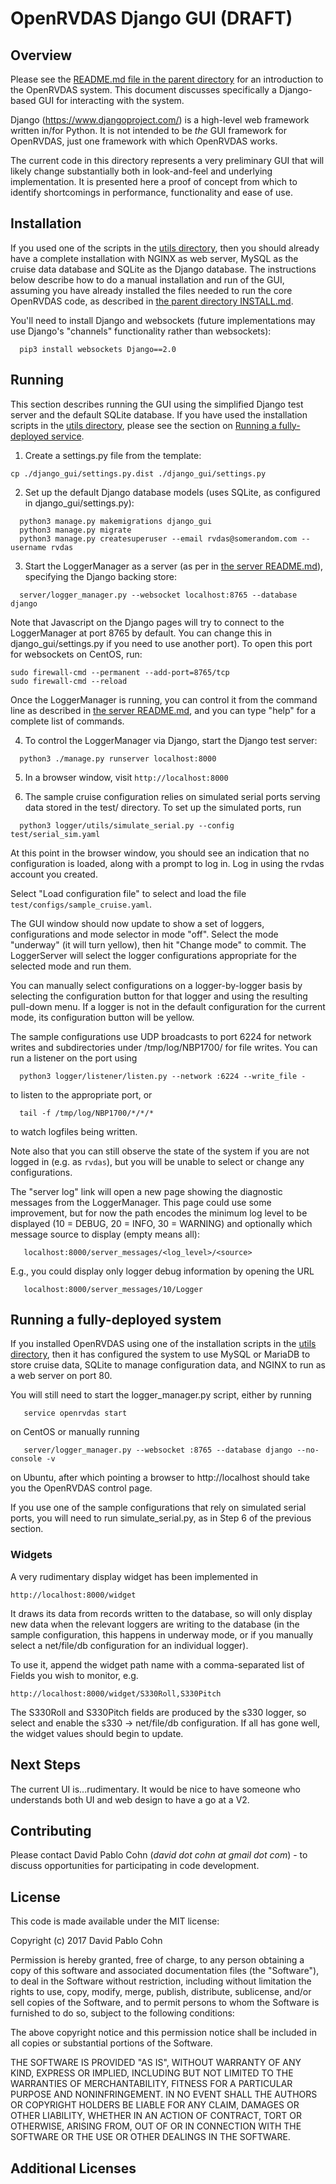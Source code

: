 # OpenRVDAS Django GUI (DRAFT)

## Overview

Please see the [README.md file in the parent directory](../README.md)
for an introduction to the OpenRVDAS system. This document discusses
specifically a Django-based GUI for interacting with the system.

Django (<https://www.djangoproject.com/>) is a high-level web
framework written in/for Python. It is not intended to be *the* GUI
framework for OpenRVDAS, just one framework with which OpenRVDAS
works.

The current code in this directory represents a very preliminary GUI
that will likely change substantially both in look-and-feel and
underlying implementation. It is presented here a proof of concept
from which to identify shortcomings in performance, functionality and
ease of use.

## Installation

If you used one of the scripts in the [utils directory](../utils),
then you should already have a complete installation with NGINX as
web server, MySQL as the cruise data database and SQLite as the
Django database. The instructions below describe how to do a manual
installation and run of the GUI, assuming you have already installed
the files needed to run the core OpenRVDAS code, as described in
[the parent directory INSTALL.md](../INSTALL.md).

You'll need to install Django and websockets (future implementations may use
Django's "channels" functionality rather than websockets):
```
  pip3 install websockets Django==2.0
```

## Running

This section describes running the GUI using the simplified Django
test server and the default SQLite database. If you have used the
installation scripts in the [utils directory](../utils), please see
the section on [Running a fully-deployed service]().

1. Create a settings.py file from the template:
```
cp ./django_gui/settings.py.dist ./django_gui/settings.py
```

2. Set up the default Django database models (uses SQLite, as
configured in django_gui/settings.py):
```
  python3 manage.py makemigrations django_gui
  python3 manage.py migrate
  python3 manage.py createsuperuser --email rvdas@somerandom.com --username rvdas
```
3. Start the LoggerManager as a server (as per in [the server README.md](../server/README.md)),
specifying the Django backing store:
```
  server/logger_manager.py --websocket localhost:8765 --database django
```
Note that Javascript on the Django pages will try to connect to the
LoggerManager at port 8765 by default. You can change this in
django_gui/settings.py if you need to use another port). To open this port
for websockets on CentOS, run:
```
sudo firewall-cmd --permanent --add-port=8765/tcp
sudo firewall-cmd --reload
```
Once the LoggerManager is running, you can control it from the command line
as described in [the server README.md](../server/README.md), and you can type
"help" for a complete list of commands.

4. To control the LoggerManager via Django, start the Django test server:
```
  python3 ./manage.py runserver localhost:8000
```
5. In a browser window, visit ```http://localhost:8000```

6. The sample cruise configuration relies on simulated serial ports
serving data stored in the test/ directory. To set up the simulated
ports, run
```
  python3 logger/utils/simulate_serial.py --config test/serial_sim.yaml 
```

At this point in the browser window, you should see an indication that
no configuration is loaded, along with a prompt to log in. Log in
using the rvdas account you created.

Select "Load configuration file" to select and load the file
```test/configs/sample_cruise.yaml```.

The GUI window should now update to show a set of loggers,
configurations and mode selector in mode "off". Select the mode
"underway" (it will turn yellow), then hit "Change mode" to
commit. The LoggerServer will select the logger configurations
appropriate for the selected mode and run them.

You can manually select configurations on a logger-by-logger basis by
selecting the configuration button for that logger and using the
resulting pull-down menu. If a logger is not in the default
configuration for the current mode, its configuration button will be
yellow.

The sample configurations use UDP broadcasts to port 6224 for network
writes and subdirectories under /tmp/log/NBP1700/ for file writes. You
can run a listener on the port using
```
  python3 logger/listener/listen.py --network :6224 --write_file -
```
to listen to the appropriate port, or
```
  tail -f /tmp/log/NBP1700/*/*/*
```
to watch logfiles being written.

Note also that you can still observe the state of the system if you
are not logged in (e.g. as ```rvdas```), but you will be unable to
select or change any configurations.

The "server log" link will open a new page showing the diagnostic messages
from the LoggerManager. This page could use some improvement, but for now
the path encodes the minimum log level to be displayed (10 = DEBUG, 20 = INFO,
30 = WARNING) and optionally which message source to display (empty means all):
```
   localhost:8000/server_messages/<log_level>/<source>
```
E.g., you could display only logger debug information by opening the URL
```
   localhost:8000/server_messages/10/Logger
```

## Running a fully-deployed system

If you installed OpenRVDAS using one of the installation scripts in the
[utils directory](../utils), then it has configured the system to use
MySQL or MariaDB to store cruise data, SQLite to manage configuration data,
and NGINX to run as a web server on port 80.

You will still need to start the logger_manager.py script, either by running
```
   service openrvdas start
```
on CentOS or manually running
```
   server/logger_manager.py --websocket :8765 --database django --no-console -v
```
on Ubuntu, after which pointing a browser to http://localhost should take you
the OpenRVDAS control page.

If you use one of the sample configurations that rely on simulated serial ports,
you will need to run simulate_serial.py, as in Step 6 of the previous section.

### Widgets

A very rudimentary display widget has been implemented in
```
http://localhost:8000/widget
```
It draws its data from records written to the database, so will only
display new data when the relevant loggers are writing to the database
(in the sample configuration, this happens in underway mode, or if you
manually select a net/file/db configuration for an individual logger).

To use it, append the widget path name with a comma-separated list of
Fields you wish to monitor, e.g.
```
http://localhost:8000/widget/S330Roll,S330Pitch
```
The S330Roll and S330Pitch fields are produced by the s330 logger,
so select and enable the s330 -> net/file/db configuration. If
all has gone well, the widget values should begin to update.

## Next Steps

The current UI is...rudimentary. It would be nice to have someone
who understands both UI and web design to have a go at a V2.

## Contributing

Please contact David Pablo Cohn (*david dot cohn at gmail dot com*) -
to discuss opportunities for participating in code development.

## License

This code is made available under the MIT license:

Copyright (c) 2017 David Pablo Cohn

Permission is hereby granted, free of charge, to any person obtaining a copy
of this software and associated documentation files (the "Software"), to deal
in the Software without restriction, including without limitation the rights
to use, copy, modify, merge, publish, distribute, sublicense, and/or sell
copies of the Software, and to permit persons to whom the Software is
furnished to do so, subject to the following conditions:

The above copyright notice and this permission notice shall be included in all
copies or substantial portions of the Software.

THE SOFTWARE IS PROVIDED "AS IS", WITHOUT WARRANTY OF ANY KIND, EXPRESS OR
IMPLIED, INCLUDING BUT NOT LIMITED TO THE WARRANTIES OF MERCHANTABILITY,
FITNESS FOR A PARTICULAR PURPOSE AND NONINFRINGEMENT. IN NO EVENT SHALL THE
AUTHORS OR COPYRIGHT HOLDERS BE LIABLE FOR ANY CLAIM, DAMAGES OR OTHER
LIABILITY, WHETHER IN AN ACTION OF CONTRACT, TORT OR OTHERWISE, ARISING FROM,
OUT OF OR IN CONNECTION WITH THE SOFTWARE OR THE USE OR OTHER DEALINGS IN THE
SOFTWARE.

## Additional Licenses

